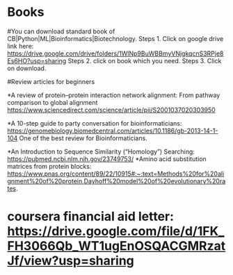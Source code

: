 # Books


#You can download standard book of CB|Python|ML|Bioinformatics|Biotechnology.
Steps 1. Click on google drive link here: https://drive.google.com/drive/folders/1WlNp9BuWBBmyVNjgkqcnS3RPje8Es6HO?usp=sharing 
Steps 2. click on book which you need. 
Steps 3. Click on download. 

#Review articles for beginners

*A review of protein–protein interaction network alignment: From pathway comparison to global alignment https://www.sciencedirect.com/science/article/pii/S2001037020303950

*A 10-step guide to party conversation for bioinformaticians: https://genomebiology.biomedcentral.com/articles/10.1186/gb-2013-14-1-104    One of the best review for Bioinformaticians.

*An Introduction to Sequence Similarity (“Homology”) Searching: https://pubmed.ncbi.nlm.nih.gov/23749753/
*Amino acid substitution matrices from protein blocks: https://www.pnas.org/content/89/22/10915#:~:text=Methods%20for%20alignment%20of%20protein,Dayhoff%20model%20of%20evolutionary%20rates.

# coursera financial aid letter: https://drive.google.com/file/d/1FK_FH3066Qb_WT1ugEnOSQACGMRzatJf/view?usp=sharing






